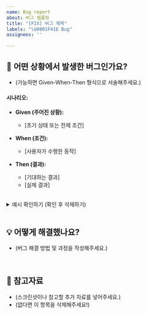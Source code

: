 ```yaml
---
name: Bug report
about: 버그 템플릿
title: "[FIX] 버그 제목"
labels: "\U0001F41E Bug"
assignees: ''

---
```


## 🔎 어떤 상황에서 발생한 버그인가요?

- (가능하면 Given-When-Then 형식으로 서술해주세요.)

#### 시나리오:

- **Given (주어진 상황):**
  - [초기 상태 또는 전제 조건]

- **When (조건):**
  - [사용자가 수행한 동작]

- **Then (결과):**
  - [기대하는 결과]
  - [실제 결과]

<br />

<details>
  <summary>예시 확인하기 (확인 후 삭제하기)</summary>

  ### 예제: 로그인 화면에서 비밀번호 입력 필드가 동작하지 않음

  #### 시나리오:

  - **Given (주어진 상황):**
    - 사용자는 로그인 화면에 있습니다.

  - **When (조건):**
    - 사용자가 비밀번호 입력 필드에 커서를 놓고 키보드로 비밀번호를 입력합니다.

  - **Then (결과):**
    - 비밀번호가 입력 필드에 표시되어야 합니다.
    - 실제로는 비밀번호가 입력 필드에 표시되지 않습니다.

</details>

<br />

## 💡 어떻게 해결했나요?
- (버그 해결 방법 및 과정을 작성해주세요.)

<br />

## 👀 참고자료

- (스크린샷이나 참고할 추가 자료를 넣어주세요.)
- (없다면 이 항목을 삭제해주세요!)
